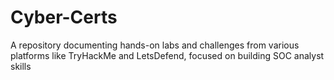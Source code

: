 # Cyber-Certs
A repository documenting hands-on labs and challenges from various platforms like TryHackMe and LetsDefend, focused on building SOC analyst skills
